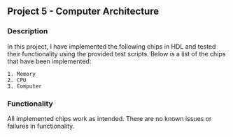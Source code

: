 ## Project 5 - Computer Architecture

### Description

In this project, I have implemented the following chips in HDL and tested their functionality using the provided test scripts. Below is a list of the chips that have been implemented: 

    1. Memory
    2. CPU
    3. Computer
	

### Functionality

All implemented chips work as intended. There are no known issues or failures in functionality. 
